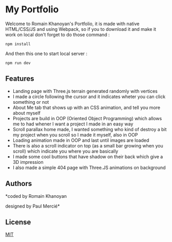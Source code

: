 # My Portfolio
Welcome to Romain Khanoyan's Portfolio, it is made with native HTML/CSS/JS and using Webpack, so if you to download it and make it work on local don't forget to do those command :

    npm install
 
 And then this one to start local server :

    npm run dev

## Features
* Landing page with Three.js terrain generated randomly with vertices
* I made a circle following the cursor and it indicates wheter you can click something or not
* About Me tab that shows up with an CSS animation, and tell you more about myself
* Projects are build in OOP (Oriented Object Programming) which allows me to had whener I want a project I made in an easy way
* Scroll parallax home made, I wanted something who kind of destroy a bit my project when you scroll so I made it myself, also in OOP
* Loading animation made in OOP and last until images are loaded 
* There is also a scroll indicator on top (as a small bar growing when you scroll) which indicate you where you are basically
* I made some cool buttons that have shadow on their back which give a 3D impression
* I also made a simple 404 page with Three.JS animations on background

## Authors

*coded by Romain Khanoyan

designed by Paul Mercié*


## License
[MIT](https://choosealicense.com/licenses/mit/)